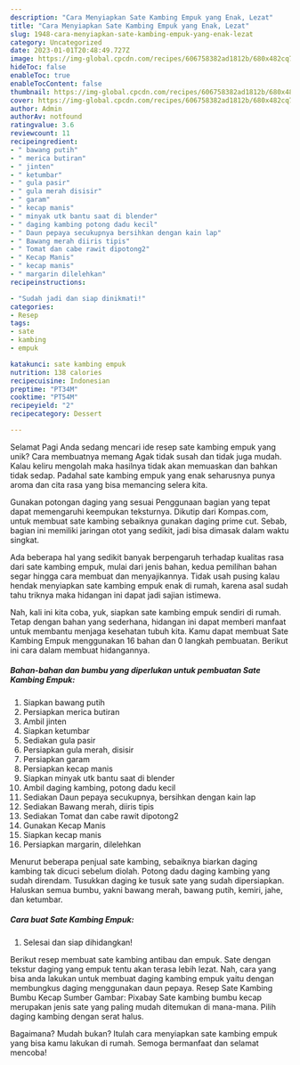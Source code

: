 ```yaml
---
description: "Cara Menyiapkan Sate Kambing Empuk yang Enak, Lezat"
title: "Cara Menyiapkan Sate Kambing Empuk yang Enak, Lezat"
slug: 1948-cara-menyiapkan-sate-kambing-empuk-yang-enak-lezat
category: Uncategorized
date: 2023-01-01T20:48:49.727Z
image: https://img-global.cpcdn.com/recipes/606758382ad1812b/680x482cq70/sate-kambing-empuk-foto-resep-utama.jpg
hideToc: false
enableToc: true
enableTocContent: false
thumbnail: https://img-global.cpcdn.com/recipes/606758382ad1812b/680x482cq70/sate-kambing-empuk-foto-resep-utama.jpg
cover: https://img-global.cpcdn.com/recipes/606758382ad1812b/680x482cq70/sate-kambing-empuk-foto-resep-utama.jpg
author: Admin
authorAv: notfound
ratingvalue: 3.6
reviewcount: 11
recipeingredient:
- " bawang putih"
- " merica butiran"
- " jinten"
- " ketumbar"
- " gula pasir"
- " gula merah disisir"
- " garam"
- " kecap manis"
- " minyak utk bantu saat di blender"
- " daging kambing potong dadu kecil"
- " Daun pepaya secukupnya bersihkan dengan kain lap"
- " Bawang merah diiris tipis"
- " Tomat dan cabe rawit dipotong2"
- " Kecap Manis"
- " kecap manis"
- " margarin dilelehkan"
recipeinstructions:

- "Sudah jadi dan siap dinikmati!"
categories:
- Resep
tags:
- sate
- kambing
- empuk

katakunci: sate kambing empuk 
nutrition: 138 calories
recipecuisine: Indonesian
preptime: "PT34M"
cooktime: "PT54M"
recipeyield: "2"
recipecategory: Dessert

---
```



Selamat Pagi Anda sedang mencari ide resep sate kambing empuk yang unik? Cara membuatnya memang Agak tidak susah dan tidak juga mudah. Kalau keliru mengolah maka hasilnya tidak akan memuaskan dan bahkan tidak sedap. Padahal sate kambing empuk yang enak seharusnya punya aroma dan cita rasa yang bisa memancing selera kita.


Gunakan potongan daging yang sesuai Penggunaan bagian yang tepat dapat memengaruhi keempukan teksturnya. Dikutip dari Kompas.com, untuk membuat sate kambing sebaiknya gunakan daging prime cut. Sebab, bagian ini memiliki jaringan otot yang sedikit, jadi bisa dimasak dalam waktu singkat.

Ada beberapa hal yang sedikit banyak berpengaruh terhadap kualitas rasa dari sate kambing empuk, mulai dari jenis bahan, kedua pemilihan bahan segar hingga cara membuat dan menyajikannya. Tidak usah pusing kalau hendak menyiapkan sate kambing empuk enak di rumah, karena asal sudah tahu triknya maka hidangan ini dapat jadi sajian istimewa.


Nah, kali ini kita coba, yuk, siapkan sate kambing empuk sendiri di rumah. Tetap dengan bahan yang sederhana, hidangan ini dapat memberi manfaat untuk membantu menjaga kesehatan tubuh kita. Kamu dapat membuat Sate Kambing Empuk menggunakan 16 bahan dan 0 langkah pembuatan. Berikut ini cara dalam membuat hidangannya.

<!--inarticleads1-->

##### Bahan-bahan dan bumbu yang diperlukan untuk pembuatan Sate Kambing Empuk:

1. Siapkan  bawang putih
1. Persiapkan  merica butiran
1. Ambil  jinten
1. Siapkan  ketumbar
1. Sediakan  gula pasir
1. Persiapkan  gula merah, disisir
1. Persiapkan  garam
1. Persiapkan  kecap manis
1. Siapkan  minyak utk bantu saat di blender
1. Ambil  daging kambing, potong dadu kecil
1. Sediakan  Daun pepaya secukupnya, bersihkan dengan kain lap
1. Sediakan  Bawang merah, diiris tipis
1. Sediakan  Tomat dan cabe rawit dipotong2
1. Gunakan  Kecap Manis
1. Siapkan  kecap manis
1. Persiapkan  margarin, dilelehkan


Menurut beberapa penjual sate kambing, sebaiknya biarkan daging kambing tak dicuci sebelum diolah. Potong dadu daging kambing yang sudah direndam. Tusukkan daging ke tusuk sate yang sudah dipersiapkan. Haluskan semua bumbu, yakni bawang merah, bawang putih, kemiri, jahe, dan ketumbar. 

<!--inarticleads2-->

##### Cara buat Sate Kambing Empuk:


1. Selesai dan siap dihidangkan!

Berikut resep membuat sate kambing antibau dan empuk. Sate dengan tekstur daging yang empuk tentu akan terasa lebih lezat. Nah, cara yang bisa anda lakukan untuk membuat daging kambing empuk yaitu dengan membungkus daging menggunakan daun pepaya. Resep Sate Kambing Bumbu Kecap Sumber Gambar: Pixabay Sate kambing bumbu kecap merupakan jenis sate yang paling mudah ditemukan di mana-mana. Pilih daging kambing dengan serat halus. 

Bagaimana? Mudah bukan? Itulah cara menyiapkan sate kambing empuk yang bisa kamu lakukan di rumah. Semoga bermanfaat dan selamat mencoba!
